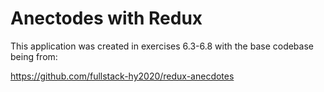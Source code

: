 # Anectodes with Redux

This application was created in exercises 6.3-6.8 with the base codebase being from:

https://github.com/fullstack-hy2020/redux-anecdotes